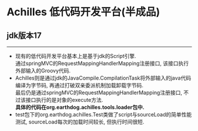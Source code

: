 # Achilles 低代码开发平台(半成品)
## jdk版本17
***
- 现有的低代码开发平台基本上是基于jdk的Script引擎.  
通过springMVC的RequestMappingHandlerMapping注册接口, 该接口执行外部输入的Groovy代码.
- Achilles则是通过jdk的JavaCompile.CompilationTask将外部输入的java代码编译为字节码, 再通过打破双亲委派机制加载卸载字节码.  
最后仍是通过springMVC的RequestMappingHandlerMapping注册接口, 不过该接口执行的是对象的execute方法.   
**具体的代码在org.earthdog.achilles.tools.loader包中.**
- test包下的org.earthdog.achilles.Test类做了script与sourceLoad的简单性能测试, sourceLoad每次的加载时间较长, 但执行时间很短.